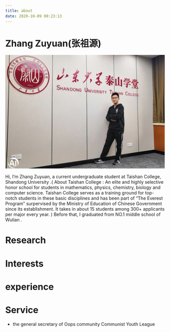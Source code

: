 ```yaml
---
title: about
date: 2020-10-09 00:23:13
---
```

# Zhang Zuyuan(张祖源)


<div align=center><img src="index/me.jpg" width="600"/></div>

Hi, I’m Zhang Zuyuan, a current undergraduate student at Taishan College, Shandong University .( About Taishan College : An elite and highly selective honor school for students in mathematics, physics, chemistry, biology and computer science. Taishan College serves as a training ground for top-notch students in these basic disciplines and has been part of “The Everest Program” surpervised by the Ministry of Education of Chinese Government since its establishment. It takes in about 15 students among 300+ applicants per major every year. ) Before that, I graduated from NO.1 middle school of Wulian .



# Research

# Interests


# experience

# Service
- the general secretary of Oops community Communist Youth League
